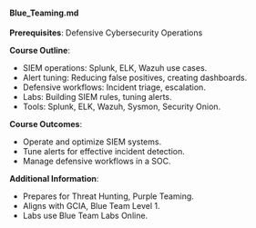 #### Blue_Teaming.md
**Prerequisites**: Defensive Cybersecurity Operations  

**Course Outline**:  
- SIEM operations: Splunk, ELK, Wazuh use cases.  
- Alert tuning: Reducing false positives, creating dashboards.  
- Defensive workflows: Incident triage, escalation.  
- Labs: Building SIEM rules, tuning alerts.  
- Tools: Splunk, ELK, Wazuh, Sysmon, Security Onion.  

**Course Outcomes**:  
- Operate and optimize SIEM systems.  
- Tune alerts for effective incident detection.  
- Manage defensive workflows in a SOC.  

**Additional Information**:  
- Prepares for Threat Hunting, Purple Teaming.  
- Aligns with GCIA, Blue Team Level 1.  
- Labs use Blue Team Labs Online.
